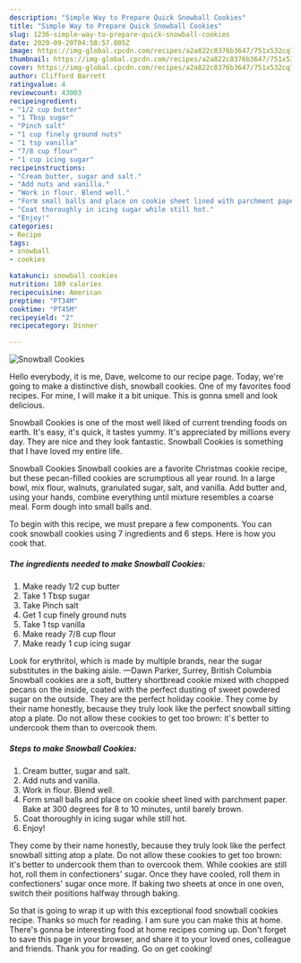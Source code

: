 ```yaml
---
description: "Simple Way to Prepare Quick Snowball Cookies"
title: "Simple Way to Prepare Quick Snowball Cookies"
slug: 1236-simple-way-to-prepare-quick-snowball-cookies
date: 2020-09-20T04:58:57.805Z
image: https://img-global.cpcdn.com/recipes/a2a822c8376b3647/751x532cq70/snowball-cookies-recipe-main-photo.jpg
thumbnail: https://img-global.cpcdn.com/recipes/a2a822c8376b3647/751x532cq70/snowball-cookies-recipe-main-photo.jpg
cover: https://img-global.cpcdn.com/recipes/a2a822c8376b3647/751x532cq70/snowball-cookies-recipe-main-photo.jpg
author: Clifford Barrett
ratingvalue: 4
reviewcount: 43003
recipeingredient:
- "1/2 cup butter"
- "1 Tbsp sugar"
- "Pinch salt"
- "1 cup finely ground nuts"
- "1 tsp vanilla"
- "7/8 cup flour"
- "1 cup icing sugar"
recipeinstructions:
- "Cream butter, sugar and salt."
- "Add nuts and vanilla."
- "Work in flour. Blend well."
- "Form small balls and place on cookie sheet lined with parchment paper. Bake at 300 degrees for 8 to 10 minutes, until barely brown."
- "Coat thoroughly in icing sugar while still hot."
- "Enjoy!"
categories:
- Recipe
tags:
- snowball
- cookies

katakunci: snowball cookies 
nutrition: 189 calories
recipecuisine: American
preptime: "PT34M"
cooktime: "PT45M"
recipeyield: "2"
recipecategory: Dinner

---
```



![Snowball Cookies](https://img-global.cpcdn.com/recipes/a2a822c8376b3647/751x532cq70/snowball-cookies-recipe-main-photo.jpg)

Hello everybody, it is me, Dave, welcome to our recipe page. Today, we're going to make a distinctive dish, snowball cookies. One of my favorites food recipes. For mine, I will make it a bit unique. This is gonna smell and look delicious.

Snowball Cookies is one of the most well liked of current trending foods on earth. It's easy, it's quick, it tastes yummy. It's appreciated by millions every day. They are nice and they look fantastic. Snowball Cookies is something that I have loved my entire life.

Snowball Cookies Snowball cookies are a favorite Christmas cookie recipe, but these pecan-filled cookies are scrumptious all year round. In a large bowl, mix flour, walnuts, granulated sugar, salt, and vanilla. Add butter and, using your hands, combine everything until mixture resembles a coarse meal. Form dough into small balls and.


To begin with this recipe, we must prepare a few components. You can cook snowball cookies using 7 ingredients and 6 steps. Here is how you cook that.

<!--inarticleads1-->

##### The ingredients needed to make Snowball Cookies:

1. Make ready 1/2 cup butter
1. Take 1 Tbsp sugar
1. Take Pinch salt
1. Get 1 cup finely ground nuts
1. Take 1 tsp vanilla
1. Make ready 7/8 cup flour
1. Make ready 1 cup icing sugar


Look for erythritol, which is made by multiple brands, near the sugar substitutes in the baking aisle. —Dawn Parker, Surrey, British Columbia Snowball cookies are a soft, buttery shortbread cookie mixed with chopped pecans on the inside, coated with the perfect dusting of sweet powdered sugar on the outside. They are the perfect holiday cookie. They come by their name honestly, because they truly look like the perfect snowball sitting atop a plate. Do not allow these cookies to get too brown: it&#39;s better to undercook them than to overcook them. 

<!--inarticleads2-->

##### Steps to make Snowball Cookies:

1. Cream butter, sugar and salt.
1. Add nuts and vanilla.
1. Work in flour. Blend well.
1. Form small balls and place on cookie sheet lined with parchment paper. Bake at 300 degrees for 8 to 10 minutes, until barely brown.
1. Coat thoroughly in icing sugar while still hot.
1. Enjoy!


They come by their name honestly, because they truly look like the perfect snowball sitting atop a plate. Do not allow these cookies to get too brown: it&#39;s better to undercook them than to overcook them. While cookies are still hot, roll them in confectioners&#39; sugar. Once they have cooled, roll them in confectioners&#39; sugar once more. If baking two sheets at once in one oven, switch their positions halfway through baking. 

So that is going to wrap it up with this exceptional food snowball cookies recipe. Thanks so much for reading. I am sure you can make this at home. There's gonna be interesting food at home recipes coming up. Don't forget to save this page in your browser, and share it to your loved ones, colleague and friends. Thank you for reading. Go on get cooking!
